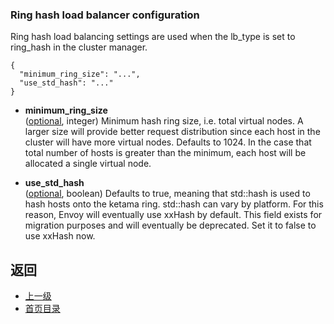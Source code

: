 ### Ring hash load balancer configuration
Ring hash load balancing settings are used when the lb_type is set to ring_hash in the cluster manager.

```
{
  "minimum_ring_size": "...",
  "use_std_hash": "..."
}
```
- **minimum_ring_size**<br />
	([optional](#), integer) Minimum hash ring size, i.e. total virtual nodes. A larger size will provide better request distribution since each host in the cluster will have more virtual nodes. Defaults to 1024. In the case that total number of hosts is greater than the minimum, each host will be allocated a single virtual node.

- **use_std_hash**<br />
	([optional](#), boolean) Defaults to true, meaning that std::hash is used to hash hosts onto the ketama ring. std::hash can vary by platform. For this reason, Envoy will eventually use xxHash by default. This field exists for migration purposes and will eventually be deprecated. Set it to false to use xxHash now.



## 返回
- [上一级](../Cluster.md)
- [首页目录](../../../README.md)